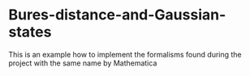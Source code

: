 # Bures-distance-and-Gaussian-states
This is an example how to implement the formalisms found during the project with the same name by Mathematica
